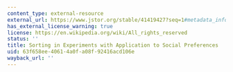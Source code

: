 ```yaml
---
content_type: external-resource
external_url: https://www.jstor.org/stable/41419427?seq=1#metadata_info_tab_contents
has_external_license_warning: true
license: https://en.wikipedia.org/wiki/All_rights_reserved
status: ''
title: Sorting in Experiments with Application to Social Preferences
uid: 63f658ee-4061-4a0f-a08f-92416acd106e
wayback_url: ''
---
```

